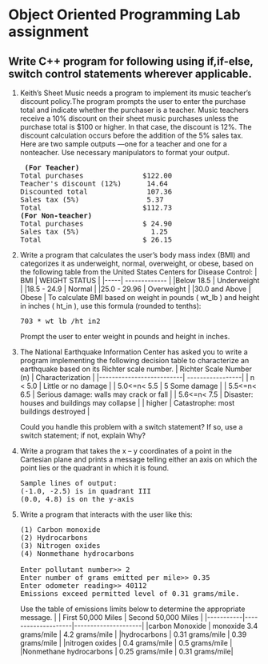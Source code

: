 # Object Oriented Programming Lab assignment
## Write C++ program for following using if,if-else, switch control statements wherever applicable.

1) Keith’s Sheet Music needs a program to implement its music teacher’s discount policy.The program prompts the user to enter the purchase total and indicate whether the purchaser is a teacher. Music teachers receive a 10% discount on their sheet music purchases unless the purchase total is $100 or higher. In that case, the discount is 12%. The discount calculation occurs before the addition of the 5% sales tax. Here are two sample outputs —one for a teacher and one for a nonteacher. Use necessary manipulators to format your output.
   <pre>
    <b>(For Teacher)</b>
   Total purchases              $122.00
   Teacher's discount (12%)      14.64
   Discounted total              107.36
   Sales tax (5%)                5.37
   Total                        $112.73
   <b>(For Non-teacher)</b>
   Total purchases              $ 24.90
   Sales tax (5%)                 1.25
   Total                        $ 26.15
   </pre>
  
  
2) Write a program that calculates the user’s body mass index (BMI) and categorizes it as underweight, normal, overweight, or obese, based on the following table from the United States Centers for Disease Control:
   | BMI | WEIGHT STATUS |
   |-----| ------------- |
   |Below 18.5 | Underweight |
   |18.5 - 24.9 | Normal |
   |25.0 - 29.96 | Overweight |
   |30.0 and Above | Obese |
   To calculate BMI based on weight in pounds ( wt_lb ) and height in inches ( ht_in ), use this formula (rounded to tenths):
   <pre>
   703 * wt_lb /ht_in2
   </pre>
   Prompt the user to enter weight in pounds and height in inches.
   
3) The National Earthquake Information Center has asked you to write a program implementing the following decision table to characterize an earthquake based on its Richter scale number.
   | Richter Scale Number (n) | Characterization |
   |--------------------------| -----------------|
   | n < 5.0       | Little or no damage |
   | 5.0<=n< 5.5   | 5 Some damage |
   | 5.5<=n< 6.5    | Serious damage: walls may crack or fall |
   | 5.6<=n< 7.5  | Disaster: houses and buildings may collapse |
   | higher | Catastrophe: most buildings destroyed |
   
   Could you handle this problem with a switch statement? If so, use a switch statement; if not, explain Why?

4) Write a program that takes the x – y coordinates of a point in the Cartesian plane and prints a message telling either an axis on which the point lies or the quadrant in which it is found.
   <pre>Sample lines of output:
   (-1.0, -2.5) is in quadrant III
   (0.0, 4.8) is on the y-axis </pre>
   
5) Write a program that interacts with the user like this:
   <pre>
   (1) Carbon monoxide
   (2) Hydrocarbons
   (3) Nitrogen oxides
   (4) Nonmethane hydrocarbons
   
   Enter pollutant number>> 2
   Enter number of grams emitted per mile>> 0.35
   Enter odometer reading>> 40112
   Emissions exceed permitted level of 0.31 grams/mile.
   </pre>
   
   Use the table of emissions limits below to determine the appropriate message.
   |           | First 50,000 Miles | Second 50,000 Miles |
   |-----------|--------------------|---------------------|
   |carbon Monoxide | monoxide 3.4 grams/mile | 4.2 grams/mile |
   |hydrocarbons | 0.31 grams/mile | 0.39 grams/mile |
   |nitrogen oxides | 0.4 grams/mile | 0.5 grams/mile |
   |Nonmethane hydrocarbons | 0.25 grams/mile | 0.31 grams/mile|
